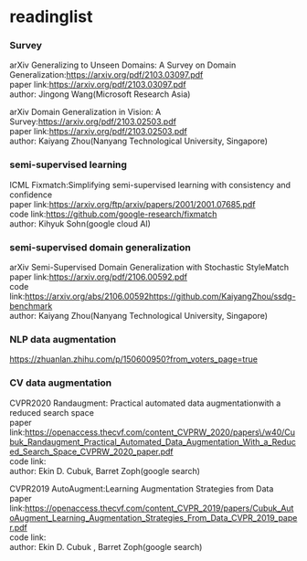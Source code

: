 # readinglist
### Survey
arXiv Generalizing to Unseen Domains: A Survey on Domain Generalization:<https://arxiv.org/pdf/2103.03097.pdf>  
paper link:<https://arxiv.org/pdf/2103.03097.pdf>  
author: Jingong Wang(Microsoft Research Asia)  

arXiv Domain Generalization in Vision: A Survey:<https://arxiv.org/pdf/2103.02503.pdf>  
paper link:<https://arxiv.org/pdf/2103.02503.pdf>  
author: Kaiyang Zhou(Nanyang Technological University, Singapore)  

### semi-supervised learning
ICML Fixmatch:Simplifying semi-supervised learning with consistency and confidence  
paper link:<https://arxiv.org/ftp/arxiv/papers/2001/2001.07685.pdf>  
code link:<https://github.com/google-research/fixmatch>  
author: Kihyuk Sohn(google cloud AI)  

### semi-supervised domain generalization
arXiv Semi-Supervised Domain Generalization with Stochastic StyleMatch  
paper link:<https://arxiv.org/pdf/2106.00592.pdf>  
code link:<https://arxiv.org/abs/2106.00592https://github.com/KaiyangZhou/ssdg-benchmark>  
author: Kaiyang Zhou(Nanyang Technological University, Singapore)  

### NLP data augmentation
<https://zhuanlan.zhihu.com/p/150600950?from_voters_page=true>  


### CV data augmentation
CVPR2020 Randaugment: Practical automated data augmentationwith a reduced search space  
paper link:<https://openaccess.thecvf.com/content_CVPRW_2020/papers\/w40/Cubuk_Randaugment_Practical_Automated_Data_Augmentation_With_a_Reduced_Search_Space_CVPRW_2020_paper.pdf>  
code link:  
author:  Ekin D. Cubuk, Barret Zoph(google search)  

CVPR2019 AutoAugment:Learning Augmentation Strategies from Data  
paper link:<https://openaccess.thecvf.com/content_CVPR_2019/papers/Cubuk_AutoAugment_Learning_Augmentation_Strategies_From_Data_CVPR_2019_paper.pdf>  
code link:  
author: Ekin D. Cubuk , Barret Zoph(google search)  
